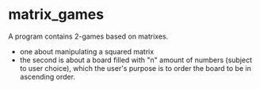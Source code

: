 # matrix_games
A program contains 2-games based on matrixes.
- one about manipulating a squared matrix
- the second is about a board filled with "n" amount of numbers (subject to user choice),
which the user's purpose is to order the board to be in ascending order.
